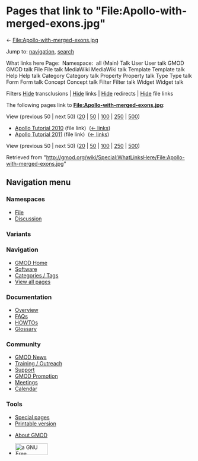 <div id="mw-page-base" class="noprint">

</div>

<div id="mw-head-base" class="noprint">

</div>

<div id="content" class="mw-body" role="main">

<span id="top"></span>

<div id="mw-js-message" style="display:none;">

</div>



# <span dir="auto">Pages that link to "File:Apollo-with-merged-exons.jpg"</span>

<div id="bodyContent">

<div id="contentSub">

←
[File:Apollo-with-merged-exons.jpg](/wiki/File:Apollo-with-merged-exons.jpg "File:Apollo-with-merged-exons.jpg")

</div>

<div id="jump-to-nav" class="mw-jump">

Jump to: [navigation](#mw-navigation), [search](#p-search)

</div>

<div id="mw-content-text">

What links here Page:  Namespace:  all (Main) Talk User User talk GMOD
GMOD talk File File talk MediaWiki MediaWiki talk Template Template talk
Help Help talk Category Category talk Property Property talk Type Type
talk Form Form talk Concept Concept talk Filter Filter talk Widget
Widget talk

Filters
[Hide](/mediawiki/index.php?title=Special:WhatLinksHere/File:Apollo-with-merged-exons.jpg&hidetrans=1 "Special:WhatLinksHere/File:Apollo-with-merged-exons.jpg")
transclusions \|
[Hide](/mediawiki/index.php?title=Special:WhatLinksHere/File:Apollo-with-merged-exons.jpg&hidelinks=1 "Special:WhatLinksHere/File:Apollo-with-merged-exons.jpg")
links \|
[Hide](/mediawiki/index.php?title=Special:WhatLinksHere/File:Apollo-with-merged-exons.jpg&hideredirs=1 "Special:WhatLinksHere/File:Apollo-with-merged-exons.jpg")
redirects \|
[Hide](/mediawiki/index.php?title=Special:WhatLinksHere/File:Apollo-with-merged-exons.jpg&hideimages=1 "Special:WhatLinksHere/File:Apollo-with-merged-exons.jpg")
file links

The following pages link to
**[File:Apollo-with-merged-exons.jpg](/wiki/File:Apollo-with-merged-exons.jpg "File:Apollo-with-merged-exons.jpg")**:

View (previous 50 \| next 50)
([20](/mediawiki/index.php?title=Special:WhatLinksHere/File:Apollo-with-merged-exons.jpg&limit=20 "Special:WhatLinksHere/File:Apollo-with-merged-exons.jpg")
\|
[50](/mediawiki/index.php?title=Special:WhatLinksHere/File:Apollo-with-merged-exons.jpg&limit=50 "Special:WhatLinksHere/File:Apollo-with-merged-exons.jpg")
\|
[100](/mediawiki/index.php?title=Special:WhatLinksHere/File:Apollo-with-merged-exons.jpg&limit=100 "Special:WhatLinksHere/File:Apollo-with-merged-exons.jpg")
\|
[250](/mediawiki/index.php?title=Special:WhatLinksHere/File:Apollo-with-merged-exons.jpg&limit=250 "Special:WhatLinksHere/File:Apollo-with-merged-exons.jpg")
\|
[500](/mediawiki/index.php?title=Special:WhatLinksHere/File:Apollo-with-merged-exons.jpg&limit=500 "Special:WhatLinksHere/File:Apollo-with-merged-exons.jpg"))

- [Apollo Tutorial
  2010](/wiki/Apollo_Tutorial_2010 "Apollo Tutorial 2010") (file link) ‎
  <span class="mw-whatlinkshere-tools">([←
  links](/mediawiki/index.php?title=Special:WhatLinksHere&target=Apollo+Tutorial+2010 "Special:WhatLinksHere"))</span>
- [Apollo Tutorial
  2011](/wiki/Apollo_Tutorial_2011 "Apollo Tutorial 2011") (file link) ‎
  <span class="mw-whatlinkshere-tools">([←
  links](/mediawiki/index.php?title=Special:WhatLinksHere&target=Apollo+Tutorial+2011 "Special:WhatLinksHere"))</span>

View (previous 50 \| next 50)
([20](/mediawiki/index.php?title=Special:WhatLinksHere/File:Apollo-with-merged-exons.jpg&limit=20 "Special:WhatLinksHere/File:Apollo-with-merged-exons.jpg")
\|
[50](/mediawiki/index.php?title=Special:WhatLinksHere/File:Apollo-with-merged-exons.jpg&limit=50 "Special:WhatLinksHere/File:Apollo-with-merged-exons.jpg")
\|
[100](/mediawiki/index.php?title=Special:WhatLinksHere/File:Apollo-with-merged-exons.jpg&limit=100 "Special:WhatLinksHere/File:Apollo-with-merged-exons.jpg")
\|
[250](/mediawiki/index.php?title=Special:WhatLinksHere/File:Apollo-with-merged-exons.jpg&limit=250 "Special:WhatLinksHere/File:Apollo-with-merged-exons.jpg")
\|
[500](/mediawiki/index.php?title=Special:WhatLinksHere/File:Apollo-with-merged-exons.jpg&limit=500 "Special:WhatLinksHere/File:Apollo-with-merged-exons.jpg"))

</div>

<div class="printfooter">

Retrieved from
"<http://gmod.org/wiki/Special:WhatLinksHere/File:Apollo-with-merged-exons.jpg>"

</div>

<div id="catlinks" class="catlinks catlinks-allhidden">

</div>

<div class="visualClear">

</div>

</div>

</div>

<div id="mw-navigation">

## Navigation menu

<div id="mw-head">



<div id="left-navigation">

<div id="p-namespaces" class="vectorTabs" role="navigation"
aria-labelledby="p-namespaces-label">

### Namespaces

- <span id="ca-nstab-image"><a href="/wiki/File:Apollo-with-merged-exons.jpg" accesskey="c"
  title="View the file page [c]">File</a></span>
- <span id="ca-talk"><a
  href="/mediawiki/index.php?title=File_talk:Apollo-with-merged-exons.jpg&amp;action=edit&amp;redlink=1"
  accesskey="t"
  title="Discussion about the content page [t]">Discussion</a></span>

</div>

<div id="p-variants" class="vectorMenu emptyPortlet" role="navigation"
aria-labelledby="p-variants-label">

### 

### Variants[](#)

<div class="menu">

</div>

</div>

</div>

<div id="right-navigation">





</div>



</div>

</div>

</div>

<div id="mw-panel">

<div id="p-logo" role="banner">

<a href="/wiki/Main_Page"
style="background-image: url(http://gmod.org/images/GMOD-cogs.png);"
title="Visit the main page"></a>

</div>

<div id="p-Navigation" class="portal" role="navigation"
aria-labelledby="p-Navigation-label">

### Navigation

<div class="body">

- <span id="n-GMOD-Home">[GMOD Home](/wiki/Main_Page)</span>
- <span id="n-Software">[Software](/wiki/GMOD_Components)</span>
- <span id="n-Categories-.2F-Tags">[Categories /
  Tags](/wiki/Categories)</span>
- <span id="n-View-all-pages">[View all
  pages](/wiki/Special:AllPages)</span>

</div>

</div>

<div id="p-Documentation" class="portal" role="navigation"
aria-labelledby="p-Documentation-label">

### Documentation

<div class="body">

- <span id="n-Overview">[Overview](/wiki/Overview)</span>
- <span id="n-FAQs">[FAQs](/wiki/Category:FAQ)</span>
- <span id="n-HOWTOs">[HOWTOs](/wiki/Category:HOWTO)</span>
- <span id="n-Glossary">[Glossary](/wiki/Glossary)</span>

</div>

</div>

<div id="p-Community" class="portal" role="navigation"
aria-labelledby="p-Community-label">

### Community

<div class="body">

- <span id="n-GMOD-News">[GMOD News](/wiki/GMOD_News)</span>
- <span id="n-Training-.2F-Outreach">[Training /
  Outreach](/wiki/Training_and_Outreach)</span>
- <span id="n-Support">[Support](/wiki/Support)</span>
- <span id="n-GMOD-Promotion">[GMOD
  Promotion](/wiki/GMOD_Promotion)</span>
- <span id="n-Meetings">[Meetings](/wiki/Meetings)</span>
- <span id="n-Calendar">[Calendar](/wiki/Calendar)</span>

</div>

</div>

<div id="p-tb" class="portal" role="navigation"
aria-labelledby="p-tb-label">

### Tools

<div class="body">

- <span id="t-specialpages"><a href="/wiki/Special:SpecialPages" accesskey="q"
  title="A list of all special pages [q]">Special pages</a></span>
- <span id="t-print"><a
  href="/mediawiki/index.php?title=Special:WhatLinksHere/File:Apollo-with-merged-exons.jpg&amp;printable=yes"
  rel="alternate" accesskey="p"
  title="Printable version of this page [p]">Printable version</a></span>

</div>

</div>

</div>

</div>

<div id="footer" role="contentinfo">

- <span id="footer-places-about">[About
  GMOD](/wiki/GMOD:About "GMOD:About")</span>

<!-- -->

- <span id="footer-copyrightico">[<img src="http://www.gnu.org/graphics/gfdl-logo-small.png" width="88"
  height="31" alt="a GNU Free Documentation License" />](http://www.gnu.org/licenses/fdl-1.3.html)</span>


<div style="clear:both">

</div>

</div>
